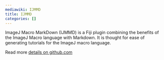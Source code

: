 ```yaml
---
mediawiki: IJMMD
title: IJMMD
categories: []
---
```


ImageJ Macro MarkDown (IJMMD) is a Fiji plugin combining the benefits of the ImageJ Macro language with Markdown. It is thought for ease of generating tutorials for the ImageJ macro language.

Read more [details on github.com](https://github.com/haesleinhuepf/imagejmacromarkdown)
